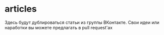 # articles
Здесь будут дублироваться статьи из группы ВКонтакте. Свои идеи или наработки вы можете предлагать в pull request'ах
